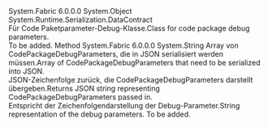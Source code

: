 <Type Name="CodePackageDebugParameters" FullName="System.Fabric.CodePackageDebugParameters">
  <TypeSignature Language="C#" Value="public class CodePackageDebugParameters" />
  <TypeSignature Language="ILAsm" Value=".class public auto ansi beforefieldinit CodePackageDebugParameters extends System.Object" />
  <TypeSignature Language="DocId" Value="T:System.Fabric.CodePackageDebugParameters" />
  <TypeSignature Language="VB.NET" Value="Public Class CodePackageDebugParameters" />
  <TypeSignature Language="F#" Value="type CodePackageDebugParameters = class" />
  <AssemblyInfo>
    <AssemblyName>System.Fabric</AssemblyName>
    <AssemblyVersion>6.0.0.0</AssemblyVersion>
  </AssemblyInfo>
  <Base>
    <BaseTypeName>System.Object</BaseTypeName>
  </Base>
  <Interfaces />
  <Attributes>
    <Attribute>
      <AttributeName>System.Runtime.Serialization.DataContract</AttributeName>
    </Attribute>
  </Attributes>
  <Docs>
    <summary>
      <para><span data-ttu-id="3a5ee-101">Für Code Paketparameter-Debug-Klasse.</span><span class="sxs-lookup"><span data-stu-id="3a5ee-101">Class for code package debug parameters.</span></span></para>
    </summary>
    <remarks>To be added.</remarks>
  </Docs>
  <Members>
    <Member MemberName="GetDebugParameters">
      <MemberSignature Language="C#" Value="public static string GetDebugParameters (System.Fabric.CodePackageDebugParameters[] debugParameters);" />
      <MemberSignature Language="ILAsm" Value=".method public static hidebysig string GetDebugParameters(class System.Fabric.CodePackageDebugParameters[] debugParameters) cil managed" />
      <MemberSignature Language="DocId" Value="M:System.Fabric.CodePackageDebugParameters.GetDebugParameters(System.Fabric.CodePackageDebugParameters[])" />
      <MemberSignature Language="VB.NET" Value="Public Shared Function GetDebugParameters (debugParameters As CodePackageDebugParameters()) As String" />
      <MemberSignature Language="F#" Value="static member GetDebugParameters : System.Fabric.CodePackageDebugParameters[] -&gt; string" Usage="System.Fabric.CodePackageDebugParameters.GetDebugParameters debugParameters" />
      <MemberType>Method</MemberType>
      <AssemblyInfo>
        <AssemblyName>System.Fabric</AssemblyName>
        <AssemblyVersion>6.0.0.0</AssemblyVersion>
      </AssemblyInfo>
      <ReturnValue>
        <ReturnType>System.String</ReturnType>
      </ReturnValue>
      <Parameters>
        <Parameter Name="debugParameters" Type="System.Fabric.CodePackageDebugParameters[]" />
      </Parameters>
      <Docs>
        <param name="debugParameters">
          <para><span data-ttu-id="3a5ee-102">Array von CodePackageDebugParameters, die in JSON serialisiert werden müssen.</span><span class="sxs-lookup"><span data-stu-id="3a5ee-102">Array of CodePackageDebugParameters that need to be serialized into JSON.</span></span> </para>
        </param>
        <summary>
          <para>
            <span data-ttu-id="3a5ee-103">JSON-Zeichenfolge zurück, die CodePackageDebugParameters darstellt übergeben.</span><span class="sxs-lookup"><span data-stu-id="3a5ee-103">Returns JSON string representing CodePackageDebugParameters passed in.</span></span>
            </para>
        </summary>
        <returns>
          <para><span data-ttu-id="3a5ee-104">Entspricht der Zeichenfolgendarstellung der Debug-Parameter.</span><span class="sxs-lookup"><span data-stu-id="3a5ee-104">String representation of the debug parameters.</span></span></para>
        </returns>
        <remarks>To be added.</remarks>
      </Docs>
    </Member>
  </Members>
</Type>
